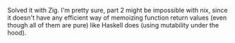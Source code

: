 Solved it with Zig. I'm pretty sure, part 2 might be impossible with nix, since it doesn't have any efficient way of memoizing function return values (even though all of them are pure) like Haskell does (using mutability under the hood).
